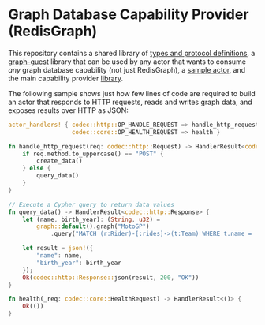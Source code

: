 # Graph Database Capability Provider (RedisGraph)

This repository contains a shared library of [types and protocol definitions](./common), a [graph-guest](./graphguest) library that can be used by any actor that wants to consume _any_ graph database capability (not just RedisGraph), a [sample actor](./graph-actor), and the main capability provider [library](./wascc-redisgraph).

The following sample shows just how few lines of code are required to build an actor that responds to HTTP requests, reads and writes graph data, and exposes results over HTTP as JSON:

```rust
actor_handlers! { codec::http::OP_HANDLE_REQUEST => handle_http_request,
                  codec::core::OP_HEALTH_REQUEST => health }

fn handle_http_request(req: codec::http::Request) -> HandlerResult<codec::http::Response> {    
    if req.method.to_uppercase() == "POST" {
        create_data()
    } else {
        query_data()
    }
}

// Execute a Cypher query to return data values
fn query_data() -> HandlerResult<codec::http::Response> {
    let (name, birth_year): (String, u32) =
        graph::default().graph("MotoGP")
            .query("MATCH (r:Rider)-[:rides]->(t:Team) WHERE t.name = 'Yamaha' RETURN r.name, r.birth_year")?;

    let result = json!({
        "name": name,
        "birth_year": birth_year
    });
    Ok(codec::http::Response::json(result, 200, "OK"))
}

fn health(_req: codec::core::HealthRequest) -> HandlerResult<()> {
    Ok(())
}
```
